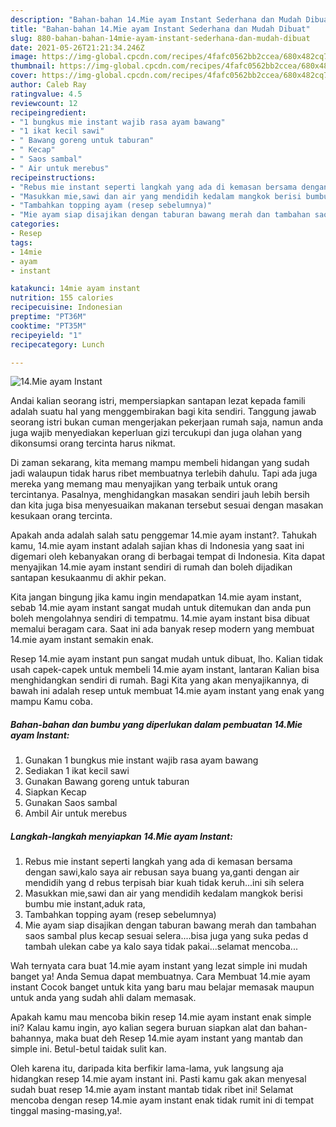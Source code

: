 ```yaml
---
description: "Bahan-bahan 14.Mie ayam Instant Sederhana dan Mudah Dibuat"
title: "Bahan-bahan 14.Mie ayam Instant Sederhana dan Mudah Dibuat"
slug: 880-bahan-bahan-14mie-ayam-instant-sederhana-dan-mudah-dibuat
date: 2021-05-26T21:21:34.246Z
image: https://img-global.cpcdn.com/recipes/4fafc0562bb2ccea/680x482cq70/14mie-ayam-instant-foto-resep-utama.jpg
thumbnail: https://img-global.cpcdn.com/recipes/4fafc0562bb2ccea/680x482cq70/14mie-ayam-instant-foto-resep-utama.jpg
cover: https://img-global.cpcdn.com/recipes/4fafc0562bb2ccea/680x482cq70/14mie-ayam-instant-foto-resep-utama.jpg
author: Caleb Ray
ratingvalue: 4.5
reviewcount: 12
recipeingredient:
- "1 bungkus mie instant wajib rasa ayam bawang"
- "1 ikat kecil sawi"
- " Bawang goreng untuk taburan"
- " Kecap"
- " Saos sambal"
- " Air untuk merebus"
recipeinstructions:
- "Rebus mie instant seperti langkah yang ada di kemasan bersama dengan sawi,kalo saya air rebusan saya buang ya,ganti dengan air mendidih yang d rebus terpisah biar kuah tidak keruh...ini sih selera"
- "Masukkan mie,sawi dan air yang mendidih kedalam mangkok berisi bumbu mie instant,aduk rata,"
- "Tambahkan topping ayam (resep sebelumnya)"
- "Mie ayam siap disajikan dengan taburan bawang merah dan tambahan saos sambal plus kecap sesuai selera....bisa juga yang suka pedas d tambah ulekan cabe ya kalo saya tidak pakai...selamat mencoba..."
categories:
- Resep
tags:
- 14mie
- ayam
- instant

katakunci: 14mie ayam instant 
nutrition: 155 calories
recipecuisine: Indonesian
preptime: "PT36M"
cooktime: "PT35M"
recipeyield: "1"
recipecategory: Lunch

---
```



![14.Mie ayam Instant](https://img-global.cpcdn.com/recipes/4fafc0562bb2ccea/680x482cq70/14mie-ayam-instant-foto-resep-utama.jpg)

Andai kalian seorang istri, mempersiapkan santapan lezat kepada famili adalah suatu hal yang menggembirakan bagi kita sendiri. Tanggung jawab seorang istri bukan cuman mengerjakan pekerjaan rumah saja, namun anda juga wajib menyediakan keperluan gizi tercukupi dan juga olahan yang dikonsumsi orang tercinta harus nikmat.

Di zaman  sekarang, kita memang mampu membeli hidangan yang sudah jadi walaupun tidak harus ribet membuatnya terlebih dahulu. Tapi ada juga mereka yang memang mau menyajikan yang terbaik untuk orang tercintanya. Pasalnya, menghidangkan masakan sendiri jauh lebih bersih dan kita juga bisa menyesuaikan makanan tersebut sesuai dengan masakan kesukaan orang tercinta. 



Apakah anda adalah salah satu penggemar 14.mie ayam instant?. Tahukah kamu, 14.mie ayam instant adalah sajian khas di Indonesia yang saat ini digemari oleh kebanyakan orang di berbagai tempat di Indonesia. Kita dapat menyajikan 14.mie ayam instant sendiri di rumah dan boleh dijadikan santapan kesukaanmu di akhir pekan.

Kita jangan bingung jika kamu ingin mendapatkan 14.mie ayam instant, sebab 14.mie ayam instant sangat mudah untuk ditemukan dan anda pun boleh mengolahnya sendiri di tempatmu. 14.mie ayam instant bisa dibuat memalui beragam cara. Saat ini ada banyak resep modern yang membuat 14.mie ayam instant semakin enak.

Resep 14.mie ayam instant pun sangat mudah untuk dibuat, lho. Kalian tidak usah capek-capek untuk membeli 14.mie ayam instant, lantaran Kalian bisa menghidangkan sendiri di rumah. Bagi Kita yang akan menyajikannya, di bawah ini adalah resep untuk membuat 14.mie ayam instant yang enak yang mampu Kamu coba.

<!--inarticleads1-->

##### Bahan-bahan dan bumbu yang diperlukan dalam pembuatan 14.Mie ayam Instant:

1. Gunakan 1 bungkus mie instant wajib rasa ayam bawang
1. Sediakan 1 ikat kecil sawi
1. Gunakan  Bawang goreng untuk taburan
1. Siapkan  Kecap
1. Gunakan  Saos sambal
1. Ambil  Air untuk merebus




<!--inarticleads2-->

##### Langkah-langkah menyiapkan 14.Mie ayam Instant:

1. Rebus mie instant seperti langkah yang ada di kemasan bersama dengan sawi,kalo saya air rebusan saya buang ya,ganti dengan air mendidih yang d rebus terpisah biar kuah tidak keruh...ini sih selera
1. Masukkan mie,sawi dan air yang mendidih kedalam mangkok berisi bumbu mie instant,aduk rata,
1. Tambahkan topping ayam (resep sebelumnya)
1. Mie ayam siap disajikan dengan taburan bawang merah dan tambahan saos sambal plus kecap sesuai selera....bisa juga yang suka pedas d tambah ulekan cabe ya kalo saya tidak pakai...selamat mencoba...




Wah ternyata cara buat 14.mie ayam instant yang lezat simple ini mudah banget ya! Anda Semua dapat membuatnya. Cara Membuat 14.mie ayam instant Cocok banget untuk kita yang baru mau belajar memasak maupun untuk anda yang sudah ahli dalam memasak.

Apakah kamu mau mencoba bikin resep 14.mie ayam instant enak simple ini? Kalau kamu ingin, ayo kalian segera buruan siapkan alat dan bahan-bahannya, maka buat deh Resep 14.mie ayam instant yang mantab dan simple ini. Betul-betul taidak sulit kan. 

Oleh karena itu, daripada kita berfikir lama-lama, yuk langsung aja hidangkan resep 14.mie ayam instant ini. Pasti kamu gak akan menyesal sudah buat resep 14.mie ayam instant mantab tidak ribet ini! Selamat mencoba dengan resep 14.mie ayam instant enak tidak rumit ini di tempat tinggal masing-masing,ya!.


